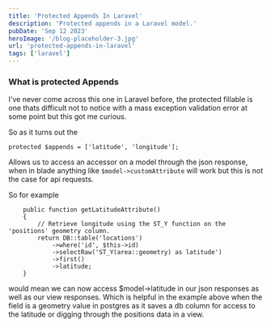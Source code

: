 ```yaml
---
title: 'Protected Appends In Laravel'
description: 'Protected appends in a Laravel model.'
pubDate: 'Sep 12 2023'
heroImage: '/blog-placeholder-3.jpg'
url: 'protected-appends-in-laravel'
tags: ['laravel']
---
```


### What is protected Appends 

I've never come across this one in Laravel before, the protected fillable is one thats difficult not to notice with a mass exception validation error at some point but this got me curious.

So as it turns out the 
```
protected $appends = ['latitude', 'longitude'];
```

Allows us to access an accessor on a model through the json response, when in blade anything like `$model->customAttribute` will work but this is not the case for api requests.

So for example

```
    public function getLatitudeAttribute()
    {
        // Retrieve longitude using the ST_Y function on the 'positions' geometry column.
        return DB::table('locations')
            ->where('id', $this->id)
            ->selectRaw('ST_Y(area::geometry) as latitude')
            ->first()
            ->latitude;
    }
```

would mean we can now access $model->latitude in our json responses as well as our view responses. Which is helpful in the example above when the field is a geometry value in postgres as it saves a db column for access to the latitude or digging through the positions data in a view.

